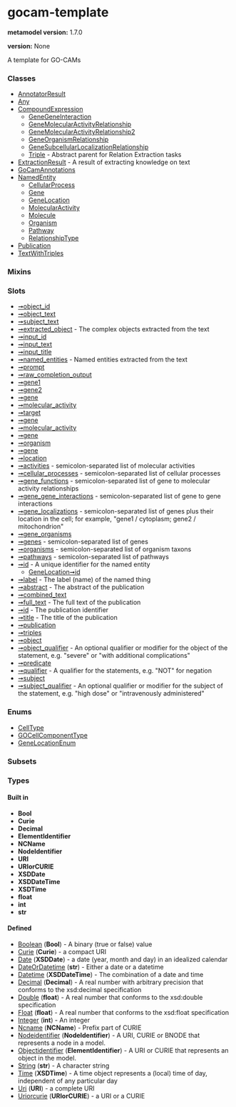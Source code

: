 
# gocam-template


**metamodel version:** 1.7.0

**version:** None


A template for GO-CAMs


### Classes

 * [AnnotatorResult](AnnotatorResult.md)
 * [Any](Any.md)
 * [CompoundExpression](CompoundExpression.md)
     * [GeneGeneInteraction](GeneGeneInteraction.md)
     * [GeneMolecularActivityRelationship](GeneMolecularActivityRelationship.md)
     * [GeneMolecularActivityRelationship2](GeneMolecularActivityRelationship2.md)
     * [GeneOrganismRelationship](GeneOrganismRelationship.md)
     * [GeneSubcellularLocalizationRelationship](GeneSubcellularLocalizationRelationship.md)
     * [Triple](Triple.md) - Abstract parent for Relation Extraction tasks
 * [ExtractionResult](ExtractionResult.md) - A result of extracting knowledge on text
 * [GoCamAnnotations](GoCamAnnotations.md)
 * [NamedEntity](NamedEntity.md)
     * [CellularProcess](CellularProcess.md)
     * [Gene](Gene.md)
     * [GeneLocation](GeneLocation.md)
     * [MolecularActivity](MolecularActivity.md)
     * [Molecule](Molecule.md)
     * [Organism](Organism.md)
     * [Pathway](Pathway.md)
     * [RelationshipType](RelationshipType.md)
 * [Publication](Publication.md)
 * [TextWithTriples](TextWithTriples.md)

### Mixins


### Slots

 * [➞object_id](annotatorResult__object_id.md)
 * [➞object_text](annotatorResult__object_text.md)
 * [➞subject_text](annotatorResult__subject_text.md)
 * [➞extracted_object](extractionResult__extracted_object.md) - The complex objects extracted from the text
 * [➞input_id](extractionResult__input_id.md)
 * [➞input_text](extractionResult__input_text.md)
 * [➞input_title](extractionResult__input_title.md)
 * [➞named_entities](extractionResult__named_entities.md) - Named entities extracted from the text
 * [➞prompt](extractionResult__prompt.md)
 * [➞raw_completion_output](extractionResult__raw_completion_output.md)
 * [➞gene1](geneGeneInteraction__gene1.md)
 * [➞gene2](geneGeneInteraction__gene2.md)
 * [➞gene](geneMolecularActivityRelationship2__gene.md)
 * [➞molecular_activity](geneMolecularActivityRelationship2__molecular_activity.md)
 * [➞target](geneMolecularActivityRelationship2__target.md)
 * [➞gene](geneMolecularActivityRelationship__gene.md)
 * [➞molecular_activity](geneMolecularActivityRelationship__molecular_activity.md)
 * [➞gene](geneOrganismRelationship__gene.md)
 * [➞organism](geneOrganismRelationship__organism.md)
 * [➞gene](geneSubcellularLocalizationRelationship__gene.md)
 * [➞location](geneSubcellularLocalizationRelationship__location.md)
 * [➞activities](goCamAnnotations__activities.md) - semicolon-separated list of molecular activities
 * [➞cellular_processes](goCamAnnotations__cellular_processes.md) - semicolon-separated list of cellular processes
 * [➞gene_functions](goCamAnnotations__gene_functions.md) - semicolon-separated list of gene to molecular activity relationships
 * [➞gene_gene_interactions](goCamAnnotations__gene_gene_interactions.md) - semicolon-separated list of gene to gene interactions
 * [➞gene_localizations](goCamAnnotations__gene_localizations.md) - semicolon-separated list of genes plus their location in the cell; for example, "gene1 / cytoplasm; gene2 / mitochondrion"
 * [➞gene_organisms](goCamAnnotations__gene_organisms.md)
 * [➞genes](goCamAnnotations__genes.md) - semicolon-separated list of genes
 * [➞organisms](goCamAnnotations__organisms.md) - semicolon-separated list of organism taxons
 * [➞pathways](goCamAnnotations__pathways.md) - semicolon-separated list of pathways
 * [➞id](namedEntity__id.md) - A unique identifier for the named entity
     * [GeneLocation➞id](GeneLocation_id.md)
 * [➞label](namedEntity__label.md) - The label (name) of the named thing
 * [➞abstract](publication__abstract.md) - The abstract of the publication
 * [➞combined_text](publication__combined_text.md)
 * [➞full_text](publication__full_text.md) - The full text of the publication
 * [➞id](publication__id.md) - The publication identifier
 * [➞title](publication__title.md) - The title of the publication
 * [➞publication](textWithTriples__publication.md)
 * [➞triples](textWithTriples__triples.md)
 * [➞object](triple__object.md)
 * [➞object_qualifier](triple__object_qualifier.md) - An optional qualifier or modifier for the object of the statement, e.g. "severe" or "with additional complications"
 * [➞predicate](triple__predicate.md)
 * [➞qualifier](triple__qualifier.md) - A qualifier for the statements, e.g. "NOT" for negation
 * [➞subject](triple__subject.md)
 * [➞subject_qualifier](triple__subject_qualifier.md) - An optional qualifier or modifier for the subject of the statement, e.g. "high dose" or "intravenously administered"

### Enums

 * [CellType](CellType.md)
 * [GOCellComponentType](GOCellComponentType.md)
 * [GeneLocationEnum](GeneLocationEnum.md)

### Subsets


### Types


#### Built in

 * **Bool**
 * **Curie**
 * **Decimal**
 * **ElementIdentifier**
 * **NCName**
 * **NodeIdentifier**
 * **URI**
 * **URIorCURIE**
 * **XSDDate**
 * **XSDDateTime**
 * **XSDTime**
 * **float**
 * **int**
 * **str**

#### Defined

 * [Boolean](types/Boolean.md)  (**Bool**)  - A binary (true or false) value
 * [Curie](types/Curie.md)  (**Curie**)  - a compact URI
 * [Date](types/Date.md)  (**XSDDate**)  - a date (year, month and day) in an idealized calendar
 * [DateOrDatetime](types/DateOrDatetime.md)  (**str**)  - Either a date or a datetime
 * [Datetime](types/Datetime.md)  (**XSDDateTime**)  - The combination of a date and time
 * [Decimal](types/Decimal.md)  (**Decimal**)  - A real number with arbitrary precision that conforms to the xsd:decimal specification
 * [Double](types/Double.md)  (**float**)  - A real number that conforms to the xsd:double specification
 * [Float](types/Float.md)  (**float**)  - A real number that conforms to the xsd:float specification
 * [Integer](types/Integer.md)  (**int**)  - An integer
 * [Ncname](types/Ncname.md)  (**NCName**)  - Prefix part of CURIE
 * [Nodeidentifier](types/Nodeidentifier.md)  (**NodeIdentifier**)  - A URI, CURIE or BNODE that represents a node in a model.
 * [Objectidentifier](types/Objectidentifier.md)  (**ElementIdentifier**)  - A URI or CURIE that represents an object in the model.
 * [String](types/String.md)  (**str**)  - A character string
 * [Time](types/Time.md)  (**XSDTime**)  - A time object represents a (local) time of day, independent of any particular day
 * [Uri](types/Uri.md)  (**URI**)  - a complete URI
 * [Uriorcurie](types/Uriorcurie.md)  (**URIorCURIE**)  - a URI or a CURIE
